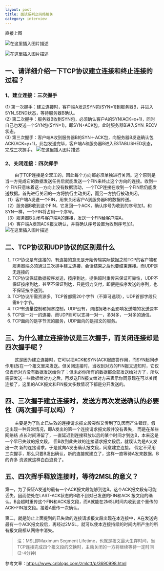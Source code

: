 ```yaml
---
layout: post
title: 面试系列之网络相关
category: interview
---
```

直接上图

![在这里插入图片描述](http://www.laughitover.com/assets/images/2019/internet/01.png)

![在这里插入图片描述](http://www.laughitover.com/assets/images/2019/internet/02.png)

## 一、请详细介绍一下TCP协议建立连接和终止连接的过程？
### 1、建立连接：三次握手
(1) 第一次握手：建立连接时，客户端A发送SYN包(SYN=1)到服务器B，并进入SYN_SEND状态，等待服务器B确认。  
(2) 第二次握手：服务器B收到SYN包，必须确认客户A的SYN(ACK=x+1)，同时自己也发送一个SYN包(SYN=1)，即SYN+ACK包，此时服务器B进入SYN_RECV状态。  
(3) 第三次握手：客户端A收到服务器B的SYN＋ACK包，向服务器B发送确认包ACK(ACK=y+1)，此包发送完毕，客户端A和服务器B进入ESTABLISHED状态，完成三次握手。
![在这里插入图片描述](http://www.laughitover.com/assets/images/2019/internet/03.png)

### 2、关闭连接：四次挥手
&nbsp;&nbsp;&nbsp;&nbsp;&nbsp;&nbsp;&nbsp; 由于TCP连接是全双工的，因此每个方向都必须单独进行关闭。这个原则是当一方完成它的数据发送任务后就能发送一个FIN来终止这个方向的连接。收到一个 FIN只意味着这一方向上没有数据流动，一个TCP连接在收到一个FIN后仍能发送数据。首先进行关闭的一方将执行主动关闭，而另一方执行被动关闭。  
（1）客户端A发送一个FIN，用来关闭客户A到服务器B的数据传送。  
（2）服务器B收到这个FIN，它发回一个ACK，确认序号为收到的序号加1。和SYN一样，一个FIN将占用一个序号。  
（3）服务器B关闭与客户端A的连接，发送一个FIN给客户端A。  
（4）客户端A发回ACK报文确认，并将确认序号设置为收到序号加1。
![在这里插入图片描述](http://www.laughitover.com/assets/images/2019/internet/04.png)
## 二、TCP协议和UDP协议的区别是什么
1. TCP协议是有连接的，有连接的意思是开始传输实际数据之前TCP的客户端和服务器端必须通过三次握手建立连接，会话结束之后也要结束连接。而UDP是无连接的  
2. TCP协议保证数据按序发送，按序到达，提供超时重传来保证可靠性，UDP不保证按序到达，甚至不保证到达，只是努力交付，即便是按序发送的序列，也不保证按序送到。  
3. TCP协议所需资源多，TCP首部需20个字节（不算可选项），UDP首部字段只需8个字节。  
4. TCP有流量控制和拥塞控制，UDP没有，网络拥堵不会影响发送端的发送速率  
5. TCP是一对一的连接，而UDP则可以支持一对一，多对多，一对多的通信。  
6. TCP面向的是字节流的服务，UDP面向的是报文的服务。


## 三、为什么建立连接协议是三次握手，而关闭连接却是四次握手呢？
&nbsp;&nbsp;&nbsp;&nbsp;&nbsp;&nbsp;&nbsp; 这是因为建立连接时，它可以把ACK和SYN(ACK起应答作用，而SYN起同步作用)放在一个报文里来发送。但关闭连接时，当收到对方的FIN报文通知时，它仅仅表示对方没有数据发送给你了；但未必你所有的数据都全部发送给对方了，所以需要发送一些数据给对方之后，再发送FIN报文给对方来表示你同意现在可以关闭连接了，这里的ACK报文和FIN报文多数情况下都是分开发送的。

## 四、三次握手建立连接时，发送方再次发送确认的必要性（两次握手可以吗）？
&nbsp;&nbsp;&nbsp;&nbsp;&nbsp;&nbsp;&nbsp; 主要是为了防止已失效的连接请求报文段突然又传到了B,因而产生错误。假定出现一种异常情况，即A发出的第一个连接请求报文段并没有丢失，
而是在某些网络结 点长时间滞留了，一直延迟到连接释放以后的某个时间才到达B，本来这是一个早已失效的报文段。
但B收到此失效的连接请求报文段后，就误认为是A又发出一次 新的连接请求，于是就向A发出确认报文段，同意建立连接。
假定不采用三次握手，那么只要B发出确认，新的连接就建立了，这样一直等待A发来数据，B的许多 资源就这样白白浪费了。

## 五、四次挥手释放连接时，等待2MSL的意义？
第一，为了保证A发送的最有一个ACK报文段能够到达B。这个ACK报文段有可能丢失，因而使处在LAST-ACK状态的B收不到对已发送的FIN和ACK 报文段的确认。B会超时重传这个FIN和ACK报文段，而A就能在2MSL时间内收到这个重传的ACK+FIN报文段。接着A重传一次确认。  

第二，就是防止上面提到的已失效的连接请求报文段出现在本连接中，A在发送完最有一个ACK报文段后，再经过2MSL，就可以使本连接持续的时间内所产生的所有报文段都从网络中消失。  


>注：MSL即Maximum Segment Lifetime，也就是报文最大生存时间，当TCP连接完成四个报文段的交换时，主动关闭的一方将继续等待一定时间(2-4分钟)
  
  
参考文章：https://www.cnblogs.com/zmlctt/p/3690998.html